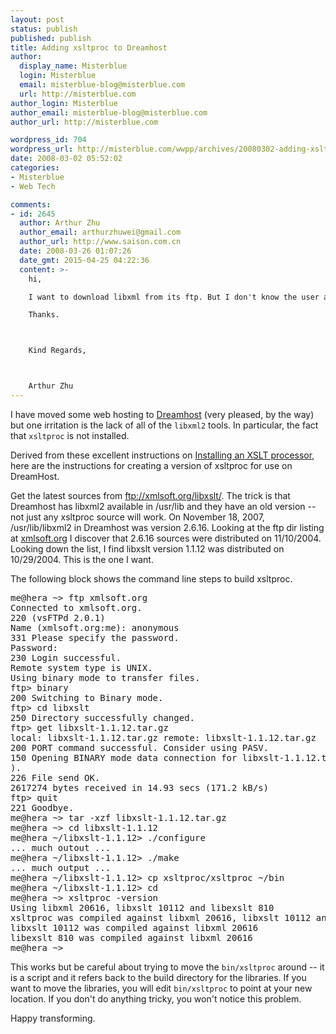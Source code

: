 ```yaml
---
layout: post
status: publish
published: publish
title: Adding xsltproc to Dreamhost
author:
  display_name: Misterblue
  login: Misterblue
  email: misterblue-blog@misterblue.com
  url: http://misterblue.com
author_login: Misterblue
author_email: misterblue-blog@misterblue.com
author_url: http://misterblue.com

wordpress_id: 704
wordpress_url: http://misterblue.com/wwpp/archives/20080302-adding-xsltproc-to-dreamhost
date: 2008-03-02 05:52:02
categories:
- Misterblue
- Web Tech

comments:
- id: 2645
  author: Arthur Zhu
  author_email: arthurzhuwei@gmail.com
  author_url: http://www.saison.com.cn
  date: 2008-03-26 01:07:26
  date_gmt: 2015-04-25 04:22:36
  content: >-
    hi,

    I want to download libxml from its ftp. But I don't know the user and password. Could you tell me? I can't use anonymous.

    Thanks.



    Kind Regards,



    Arthur Zhu
---
```

I have moved some web hosting to <a href="http://dreamhost.com/">Dreamhost</a> (very pleased, by the way) but one irritation is the lack of all of the <code>libxml2</code> tools. In particular, the fact that <code>xsltproc</code> is not installed.

Derived from these excellent instructions on <a href="http://www.sagehill.net/docbookxsl/InstallingAProcessor.html">Installing an XSLT processor</a>, here are the instructions for creating a version of xsltproc for use on DreamHost.
<!--more-->
Get the latest sources from ftp://xmlsoft.org/libxslt/. The trick is that Dreamhost has libxml2 available in /usr/lib and they have an old version -- not just any xsltproc source will work. On November 18, 2007, /usr/lib/libxml2 in Dreamhost was version 2.6.16. Looking at the ftp dir listing at <a href="ftp://xmlsoft.org/libxslt/">xmlsoft.org</a> I discover that 2.6.16 sources were distributed on 11/10/2004. Looking down the list, I find libxslt version 1.1.12 was distributed on 10/29/2004. This is the one I want.

The following block shows the command line steps to build xsltproc.
<pre>
me@hera ~> ftp xmlsoft.org
Connected to xmlsoft.org.
220 (vsFTPd 2.0.1)
Name (xmlsoft.org:me): anonymous
331 Please specify the password.
Password:
230 Login successful.
Remote system type is UNIX.
Using binary mode to transfer files.
ftp> binary
200 Switching to Binary mode.
ftp> cd libxslt
250 Directory successfully changed.
ftp> get libxslt-1.1.12.tar.gz
local: libxslt-1.1.12.tar.gz remote: libxslt-1.1.12.tar.gz
200 PORT command successful. Consider using PASV.
150 Opening BINARY mode data connection for libxslt-1.1.12.tar.gz (2617274 bytes
).
226 File send OK.
2617274 bytes received in 14.93 secs (171.2 kB/s)
ftp> quit
221 Goodbye.
me@hera ~> tar -xzf libxslt-1.1.12.tar.gz
me@hera ~> cd libxslt-1.1.12
me@hera ~/libxslt-1.1.12> ./configure
... much outout ...
me@hera ~/libxslt-1.1.12> ./make
... much output ...
me@hera ~/libxslt-1.1.12> cp xsltproc/xsltproc ~/bin
me@hera ~/libxslt-1.1.12> cd
me@hera ~> xsltproc -version
Using libxml 20616, libxslt 10112 and libexslt 810
xsltproc was compiled against libxml 20616, libxslt 10112 and libexslt 810
libxslt 10112 was compiled against libxml 20616
libexslt 810 was compiled against libxml 20616
me@hera ~>
</pre>
This works but be careful about trying to move the <code>bin/xsltproc</code> around -- it is a script and it refers back to the build directory for the libraries. If you want to move the libraries, you will edit <code>bin/xsltproc</code> to point at your new location. If you don't do anything tricky, you won't notice this problem.

Happy transforming.
